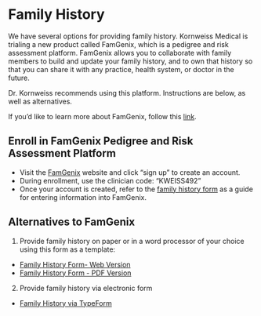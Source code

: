 # Family History

We have several options for providing family history. Kornweiss Medical is trialing a new product called FamGenix, which is a pedigree and risk assessment platform. FamGenix allows you to collaborate with family members to build and update your family history, and to own that history so that you can share it with any practice, health system, or doctor in the future. 

Dr. Kornweiss recommends using this platform. Instructions are below, as well as alternatives.

If you’d like to learn more about FamGenix, follow this [link](https://famgenix.com/).

## Enroll in FamGenix Pedigree and Risk Assessment Platform

- Visit the [FamGenix](https://account.famgenix.com/#/) website and click “sign up” to create an account.
- During enrollment, use the clinician code: “KWEISS492”
- Once your account is created, refer to the [family history form](./family_history_form) as a guide for entering information into FamGenix.

## Alternatives to FamGenix

1. Provide family history on paper or in a word processor of your choice using this form as a template:
- [Family History Form- Web Version](./family_history_form)
- [Family History Form - PDF Version](./family_history_form.pdf)

2. Provide family history via electronic form
- [Family History via TypeForm](https://nl77ewb6aoz.typeform.com/to/etWGSFEZ)